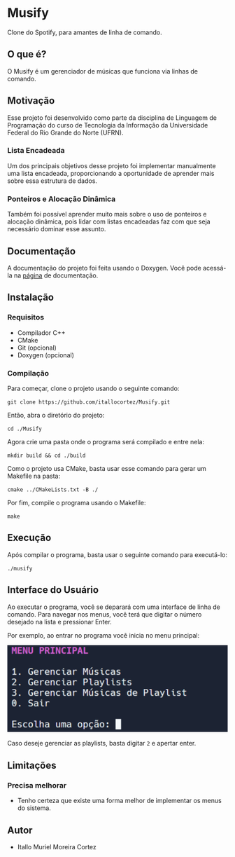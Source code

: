 # Musify
 Clone do Spotify, para amantes de linha de comando.

## O que é?
 O Musify é um gerenciador de músicas que funciona via linhas de comando.

## Motivação
 Esse projeto foi desenvolvido como parte da disciplina de Linguagem de Programação do curso de Tecnologia da Informação da Universidade Federal do Rio Grande do
 Norte (UFRN).

### Lista Encadeada
Um dos principais objetivos desse projeto foi implementar manualmente uma lista encadeada, proporcionando a oportunidade de aprender mais sobre essa estrutura de dados.

### Ponteiros e Alocação Dinâmica
Também foi possível aprender muito mais sobre o uso de ponteiros e alocação dinâmica, pois lidar com listas encadeadas faz com que seja necessário dominar esse assunto.

## Documentação
 A documentação do projeto foi feita usando o Doxygen. Você pode acessá-la na [página](https://itallocortez.github.io/Musify) de documentação.

## Instalação

### Requisitos
- Compilador C++
- CMake
- Git (opcional)
- Doxygen (opcional)

### Compilação
Para começar, clone o projeto usando o seguinte comando:
``` 
git clone https://github.com/itallocortez/Musify.git
```

Então, abra o diretório do projeto:
```
cd ./Musify
```

Agora crie uma pasta onde o programa será compilado e entre nela:
```
mkdir build && cd ./build
```

Como o projeto usa CMake, basta usar esse comando para gerar um Makefile na pasta:
```
cmake ../CMakeLists.txt -B ./
```

Por fim, compile o programa usando o Makefile:
```
make
```

## Execução
Após compilar o programa, basta usar o seguinte comando para executá-lo:
```
./musify
```

## Interface do Usuário
Ao executar o programa, você se deparará com uma interface de linha de comando. Para navegar nos menus, você terá que digitar o número desejado na lista e pressionar Enter.

Por exemplo, ao entrar no programa você inicia no menu principal:

![menu-principal](./assets/menu-principal.png)

Caso deseje gerenciar as playlists, basta digitar `2` e apertar enter.

## Limitações
### Precisa melhorar
 - Tenho certeza que existe uma forma melhor de implementar os menus do sistema.

## Autor
- Itallo Muriel Moreira Cortez